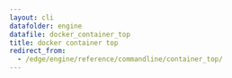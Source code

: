 ```yaml
---
layout: cli
datafolder: engine
datafile: docker_container_top
title: docker container top
redirect_from:
  - /edge/engine/reference/commandline/container_top/
---
```

